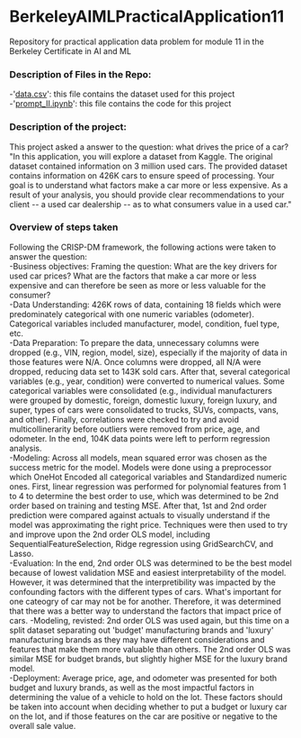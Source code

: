 # BerkeleyAIMLPracticalApplication11
Repository for practical application data problem for module 11 in the Berkeley Certificate in AI and ML<br>

### Description of Files in the Repo:<br>
-'[data.csv](https://github.com/Dougw888/BerkeleyAIMLPracticalApplication11/blob/main/data/vehicles.csv)': this file contains the dataset used for this project<br>
-'[prompt_II.ipynb](https://github.com/Dougw888/BerkeleyAIMLPracticalApplication11/blob/main/prompt_II.ipynb)': this file contains the code for this project

### Description of the project:<br>
This project asked a answer to the question: what drives the price of a car?<br>
"In this application, you will explore a dataset from Kaggle. The original dataset contained information on 3 million used cars. The provided dataset contains information on 426K cars to ensure speed of processing.  Your goal is to understand what factors make a car more or less expensive.  As a result of your analysis, you should provide clear recommendations to your client -- a used car dealership -- as to what consumers value in a used car."<br>

### Overview of steps taken<br>
Following the CRISP-DM framework, the following actions were taken to answer the question:<br>
-Business objectives: Framing the question: What are the key drivers for used car prices? What are the factors that make a car more or less expensive and can therefore be seen as more or less valuable for the consumer? <br>
-Data Understanding: 426K rows of data, containing 18 fields which were predominately categorical with one numeric variables (odometer). Categorical variables included manufacturer, model, condition, fuel type, etc.<br>
-Data Preparation: To prepare the data, unnecessary columns were dropped (e.g., VIN, region, model, size), especially if the majority of data in those features were N/A. Once columns were dropped, all N/A were dropped, reducing data set to 143K sold cars. After that, several categorical variables (e.g., year, condition) were converted to numerical values. Some categorical variables were consolidated (e.g., individual manufacturers were grouped by domestic, foreign, domestic luxury, foreign luxury, and super, types of cars were consolidated to trucks, SUVs, compacts, vans, and other). Finally, correlations were checked to try and avoid multicollinerarity before outliers were removed from price, age, and odometer. In the end, 104K data points were left to perform regression analysis.<br>
-Modeling: Across all models, mean squared error was chosen as the success metric for the model. Models were done using a preprocessor which OneHot Encoded all categorical variables and Standardized numeric ones. First, linear regression was performed for polynomial features from 1 to 4 to determine the best order to use, which was determined to be 2nd order based on training and testing MSE. After that, 1st and 2nd order prediction were compared against actuals to visually understand if the model was approximating the right price. Techniques were then used to try and improve upon the 2nd order OLS model, including SequentialFeatureSelection, Ridge regression using GridSearchCV, and Lasso.<br>
-Evaluation: In the end, 2nd order OLS was determined to be the best model because of lowest validation MSE and easiest interpretability of the model. However, it was determined that the interpretibility was impacted by the confounding factors with the different types of cars. What's important for one cateogry of car may not be for another. Therefore, it was determined that there was a better way to understand the factors that impact price of cars.
-Modeling, revisted: 2nd order OLS was used again, but this time on a split dataset separating out 'budget' manufacturing brands and 'luxury' manufacturing brands as they may have different considerations and features that make them more valuable than others. The 2nd order OLS was similar MSE for budget brands, but slightly higher MSE for the luxury brand model. <br>
-Deployment: Average price, age, and odometer was presented for both budget and luxury brands, as well as the most impactful factors in determining the value of a vehicle to hold on the lot. These factors should be taken into account when deciding whether to put a budget or luxury car on the lot, and if those features on the car are positive or negative to the overall sale value.<br>
